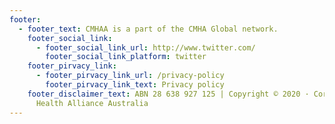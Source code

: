 ```yaml
---
footer:
  - footer_text: CMHAA is a part of the CMHA Global network.
    footer_social_link:
      - footer_social_link_url: http://www.twitter.com/
        footer_social_link_platform: twitter
    footer_pirvacy_link:
      - footer_pirvacy_link_url: /privacy-policy
        footer_pirvacy_link_text: Privacy policy
    footer_disclaimer_text: ABN 28 638 927 125 | Copyright © 2020 · Corporate Mental
      Health Alliance Australia
---
```

